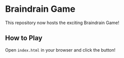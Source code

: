 # Braindrain Game

This repository now hosts the exciting Braindrain Game!

## How to Play
Open `index.html` in your browser and click the button!
